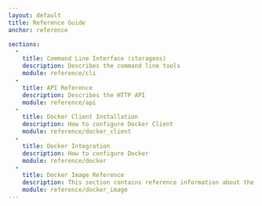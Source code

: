 ```yaml
---
layout: default
title: Reference Guide
anchor: reference

sections:
  -
    title: Command Line Interface (storageos)
    description: Describes the command line tools
    module: reference/cli
  -
    title: API Reference
    description: Describes the HTTP API
    module: reference/api
  -
    title: Docker Client Installation
    description: How to configure Docker Client
    module: reference/docker_client
  -
    title: Docker Integration
    description: How to configure Docker
    module: reference/docker
  -
    title: Docker Image Reference
    description: This section contains reference information about the StorageOS docker image.
    module: reference/docker_image
---
```


